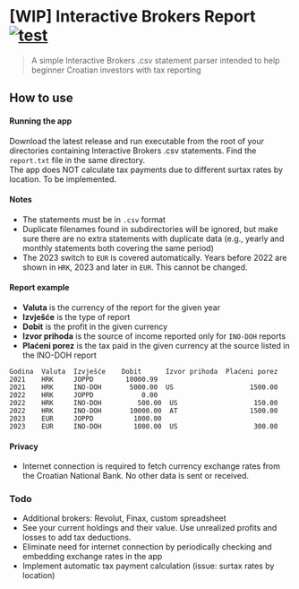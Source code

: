 # [WIP] Interactive Brokers Report [![test](https://github.com/thinktwice13/ibkr-report/actions/workflows/test.yaml/badge.svg?branch=main)](https://github.com/thinktwice13/ibkr-report/actions/workflows/test.yaml)
> A simple Interactive Brokers .csv statement parser intended to help beginner Croatian investors with tax reporting 
## How to use
#### Running the app
Download the latest release and run executable from the root of your directories containing Interactive Brokers .csv statements. Find the `report.txt` file in the same directory. \
The app does NOT calculate tax payments due to different surtax rates by location. To be implemented. 

#### Notes
- The statements must be in `.csv` format
- Duplicate filenames found in subdirectories will be ignored, but make sure there are no extra statements with duplicate data (e.g., yearly and monthly statements both covering the same period)
- The 2023 switch to `EUR` is covered automatically. Years before 2022 are shown in `HRK`, 2023 and later in `EUR`. This cannot be changed.

#### Report example
- **Valuta** is the currency of the report for the given year
- **Izvješće** is the type of report
- **Dobit** is the profit in the given currency
- **Izvor prihoda** is the source of income reported only for `INO-DOH` reports
- **Plaćeni porez** is the tax paid in the given currency at the source listed in the INO-DOH report
```
Godina  Valuta  Izvješće    Dobit      Izvor prihoda  Plaćeni porez   
2021    HRK     JOPPD        10000.99                                 
2021    HRK     INO-DOH       5000.00  US                   1500.00          
2022    HRK     JOPPD            0.00                                   
2022    HRK     INO-DOH         500.00  US                   150.00
2022    HRK     INO-DOH       10000.00  AT                  1500.00
2023    EUR     JOPPD          1000.00                                   
2023    EUR     INO-DOH        1000.00  US                   300.00           
```

#### Privacy
- Internet connection is required to fetch currency exchange rates from the Croatian National Bank. No other data is sent or received.

### Todo
- Additional brokers: Revolut, Finax, custom spreadsheet
- See your current holdings and their value. Use unrealized profits and losses to add tax deductions.
- Eliminate need for internet connection by periodically checking and embedding exchange rates in the app
- Implement automatic tax payment calculation (issue: surtax rates by location)